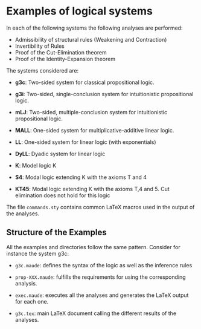 # Examples of logical systems

In each of the following systems the following analyses are performed:
 - Admissibility of structural rules (Weakening and Contraction)
 - Invertibility of Rules
 - Proof of the Cut-Elimination theorem 
 - Proof of the Identity-Expansion theorem 

The systems considered are:
- __g3c__: Two-sided system for classical propositional logic. 

- __g3i__: Two-sided, single-conclusion system for intuitionistic propositional
  logic.

- __mLJ__: Two-sided, multiple-conclusion system for intuitionistic
  propositional logic.

- __MALL__: One-sided system for multiplicative-additive linear logic.

- __LL__: One-sided system for linear logic (with exponentials)

- __DyLL__: Dyadic system for linear logic

- __K__: Model logic K

- __S4__: Modal logic extending K with the axioms T and 4

- __KT45__: Modal logic extending K with the axioms T,4 and 5. Cut elimination
  does not hold for this logic


The file `commands.sty` contains common LaTeX macros used in the output of the
analyses. 

## Structure of the Examples

All the examples and directories follow the same pattern. Consider for instance
the system g3c:

 - `g3c.maude`: defines the syntax of the logic as well as the inference rules

 - `prop-XXX.maude`: fulfills the requirements for using the corresponding
   analysis.

 - `exec.maude`: executes all the analyses and generates the LaTeX output for
   each one.

 - `g3c.tex`: main LaTeX document calling the different results of the analyses.

